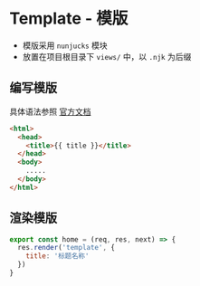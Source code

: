 # Template - 模版

- 模版采用 `nunjucks` 模块
- 放置在项目根目录下 `views/` 中，以 `.njk` 为后缀

## 编写模版

具体语法参照 [官方文档](https://mozilla.github.io/nunjucks/templating.html)

```html
<html>
  <head>
    <title>{{ title }}</title>
  </head>
  <body>
    .....
  </body>
</html>
```

## 渲染模版

```js
export const home = (req, res, next) => {
  res.render('template', {
    title: '标题名称'
  })
}
```
